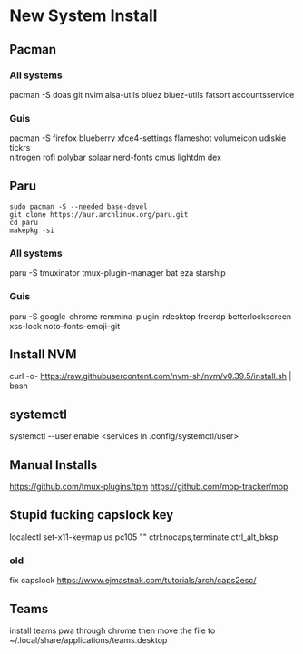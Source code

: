 # New System Install

## Pacman

### All systems

pacman -S doas git nvim alsa-utils bluez bluez-utils fatsort accountsservice

### Guis

pacman -S firefox blueberry xfce4-settings flameshot volumeicon udiskie tickrs \
 nitrogen rofi polybar solaar nerd-fonts cmus lightdm dex

## Paru

```
sudo pacman -S --needed base-devel
git clone https://aur.archlinux.org/paru.git
cd paru
makepkg -si
```

### All systems

paru -S tmuxinator tmux-plugin-manager bat eza starship

### Guis

paru -S google-chrome remmina-plugin-rdesktop freerdp betterlockscreen xss-lock noto-fonts-emoji-git

## Install NVM

curl -o- https://raw.githubusercontent.com/nvm-sh/nvm/v0.39.5/install.sh | bash

## systemctl

systemctl --user enable <services in .config/systemctl/user>

## Manual Installs

https://github.com/tmux-plugins/tpm
https://github.com/mop-tracker/mop

## Stupid fucking capslock key

localectl set-x11-keymap us pc105 "" ctrl:nocaps,terminate:ctrl_alt_bksp

### old

fix capslock https://www.ejmastnak.com/tutorials/arch/caps2esc/

## Teams

install teams pwa through chrome then move the file to ~/.local/share/applications/teams.desktop
